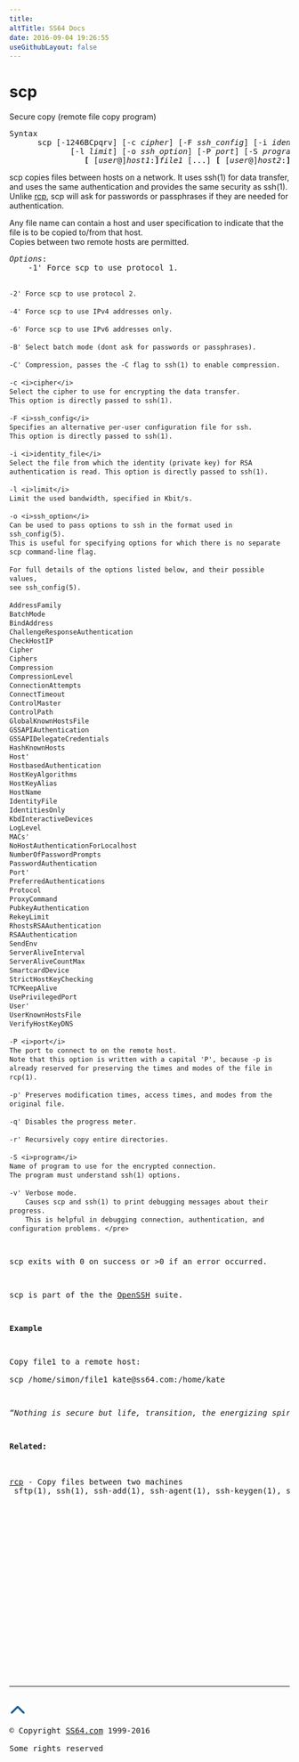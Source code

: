 ```yaml
---
title:
altTitle: SS64 Docs
date: 2016-09-04 19:26:55
useGithubLayout: false
---
```

<!-- #BeginLibraryItem "/Library/head_bash.lbi" --><!-- #EndLibraryItem --><h1>scp</h1> 
<p>Secure copy (remote file copy program) </p>
<pre>Syntax
      scp [-1246BCpqrv] [-c <i>cipher</i>] [-F <i>ssh_config</i>] [-i <i>identity_file</i>]
             [-l <i>limit</i>] [-o <i>ssh_option</i>] [-P <i>port</i>] [-S <i>program</i>]
                <b>[</b> [<i>user</i>@]<i>host1</i>:<b>]</b><i>file1</i> [...] <b>[</b> [<i>user</i>@]<i>host2</i>:<b>]</b><i>file2</i></pre>
<p>scp copies files between hosts on a network. It uses ssh(1) for data transfer, and uses the same authentication and provides the same security as ssh(1). Unlike <a href="rcp.html">rcp</a>, scp will ask for passwords or passphrases if they are needed for authentication.</p>
<p>Any file name can contain a host and user specification to indicate that the file is to be copied to/from that host. <br>
Copies between two remote hosts are permitted.</p>
<pre><i>Options</i>:
    -1' Force scp to use protocol 1.

    -2' Force scp to use protocol 2.

    -4' Force scp to use IPv4 addresses only.

    -6' Force scp to use IPv6 addresses only.

    -B' Select batch mode (dont ask for passwords or passphrases).

    -C' Compression, passes the -C flag to ssh(1) to enable compression.

    -c <i>cipher</i>
    Select the cipher to use for encrypting the data transfer.
    This option is directly passed to ssh(1).

    -F <i>ssh_config</i>
    Specifies an alternative per-user configuration file for ssh.
    This option is directly passed to ssh(1).

    -i <i>identity_file</i>
    Select the file from which the identity (private key) for RSA
    authentication is read. This option is directly passed to ssh(1).

    -l <i>limit</i>
    Limit the used bandwidth, specified in Kbit/s.

    -o <i>ssh_option</i>
    Can be used to pass options to ssh in the format used in ssh_config(5).
    This is useful for specifying options for which there is no separate
    scp command-line flag.

    For full details of the options listed below, and their possible values,
    see ssh_config(5).

    AddressFamily
    BatchMode
    BindAddress
    ChallengeResponseAuthentication
    CheckHostIP
    Cipher
    Ciphers
    Compression
    CompressionLevel
    ConnectionAttempts
    ConnectTimeout
    ControlMaster
    ControlPath
    GlobalKnownHostsFile
    GSSAPIAuthentication
    GSSAPIDelegateCredentials
    HashKnownHosts
    Host'
    HostbasedAuthentication
    HostKeyAlgorithms
    HostKeyAlias
    HostName
    IdentityFile
    IdentitiesOnly
    KbdInteractiveDevices
    LogLevel
    MACs'
    NoHostAuthenticationForLocalhost
    NumberOfPasswordPrompts
    PasswordAuthentication
    Port'
    PreferredAuthentications
    Protocol
    ProxyCommand
    PubkeyAuthentication
    RekeyLimit
    RhostsRSAAuthentication
    RSAAuthentication
    SendEnv
    ServerAliveInterval
    ServerAliveCountMax
    SmartcardDevice
    StrictHostKeyChecking
    TCPKeepAlive
    UsePrivilegedPort
    User'
    UserKnownHostsFile
    VerifyHostKeyDNS

    -P <i>port</i>
    The port to connect to on the remote host.
    Note that this option is written with a capital 'P', because -p is
    already reserved for preserving the times and modes of the file in rcp(1).

    -p' Preserves modification times, access times, and modes from the original file.

    -q' Disables the progress meter.

    -r' Recursively copy entire directories.

    -S <i>program</i>
    Name of program to use for the encrypted connection.
    The program must understand ssh(1) options.

    -v' Verbose mode.
        Causes scp and ssh(1) to print debugging messages about their progress.
        This is helpful in debugging connection, authentication, and configuration problems. </pre>
<p>scp exits with 0 on success or &gt;0 if an error occurred.</p>
<p>scp is part of the the <a href="http://www.openssh.com/">OpenSSH</a> suite.</p>
<p><b>Example</b></p>
<p>Copy file1 to a remote host:<span class="code"><br>
scp /home/simon/file1 kate@ss64.com:/home/kate</span></p>
<p class="quote"><i>“Nothing is secure but life, transition, the energizing spirit” ~ Ralph Waldo Emerson</i></p>
<p><b>Related:</b><br>
<br>
<a href="rcp.html">rcp</a> - Copy files between two machines<br> sftp(1), ssh(1), ssh-add(1), ssh-agent(1), ssh-keygen(1), ssh_config(5), sshd(8) </p><!-- #BeginLibraryItem "/Library/foot_bash.lbi" --><p>
<!-- bash300 -->
<ins class="adsbygoogle" style="display:inline-block;width:300px;height:250px" data-ad-client="ca-pub-6140977852749469" data-ad-slot="4615356305"></ins>
<script>
(adsbygoogle = window.adsbygoogle || []).push({});
</script></p>
<hr>
<div id="bl" class="footer"><a href="scp.html#"><img src="../images/top.png" width="30" height="22" alt="Back to the Top"></a></div>
<div id="br" class="footer, tagline">© Copyright <a href="http://ss64.com/">SS64.com</a> 1999-2016<br>
Some rights reserved</div><!-- #EndLibraryItem -->

